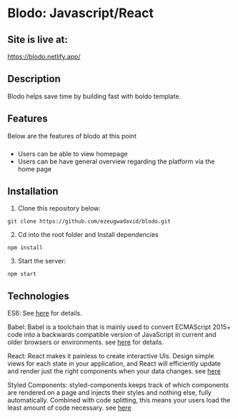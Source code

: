 # Blodo: Javascript/React


## Site is live at:
https://blodo.netlify.app/


## Description
Blodo helps save time by building fast with boldo template.

## Features
Below are the features of blodo at this point

###
- Users can be able to view homepage<br>
- Users can be have general overview regarding the platform via the home page<br>


## Installation

1. Clone this repository below:
```
git clone https://github.com/ezeugwadavid/blodo.git
```

2. Cd into the root folder and Install dependencies
```
npm install
```

3. Start the server:
```
npm start
```


## Technologies

ES6: See [here](https://en.wikipedia.org/wiki/ECMAScript) for details.

Babel: Babel is a toolchain that is mainly used to convert ECMAScript 2015+ code into a backwards compatible version of JavaScript in current and older browsers or environments.  see [here](https://babeljs.io/docs/en/) for details.

React: React makes it painless to create interactive UIs. Design simple views for each state in your application, and React will efficiently update and render just the right components when your data changes. see [here](https://reactjs.org/)

Styled Components: styled-components keeps track of which components are rendered on a page and injects their styles and nothing else, fully automatically. Combined with code splitting, this means your users load the least amount of code necessary. see [here](https://styled-components.com/docs/basics)
